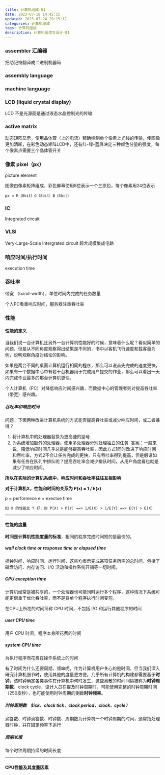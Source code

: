 ```yaml
---
title: 计算机组成-01
date: 2023-07-18 14:42:15
updated: 2023-07-24 20:15:12
categories: 计算机组成
tags: 计算机组成
description: 计算机组成与设计-01
---
```


### assembler 汇编器
把助记符翻译成二进制机器码

### assembly language

### machine language

### LCD (liquid crystal display)
LCD 不是光源而是通过液态水晶控制光的传输

### active matrix
动态矩阵显示，使用晶体管（上的电流）精确控制单个像素上光线的传输，使图像更加清晰，在彩色动态矩阵LCD中，还有红-绿-蓝屏决定三种颜色分量的强度，每个像素点需要三个晶体管开关

### 像素 pixel（px）
picture element

图像由像素矩阵组成，彩色屏幕使用8位表示一个三原色，每个像素用24位表示

```px = R（8bit）G（8bit）B（8bit）```

### IC
Integrated circuit
### VLSI
Very-Large-Scale Intergrated circuit
超大规模集成电路 

### 响应时间/执行时间
execution time

### 吞吐率
带宽 （band-width），单位时间内完成的任务数量

个人PC看重响应时间，服务器注重吞吐率

### 性能
#### 性能的定义
当我们说一台计算机比另外一台计算机性能好的时候，意味着什么呢？看似简单的问题，但是从不同角度观察得出结果是不同的，书中以客机飞行速度和载客量为例，说明观察角度对结论的影响。

如果是两台不同的桌面计算机运行相同的程序，那么可以说首先完成的速度更快，如果有一个数据中心中有若干台机器用于完成用户提交的作业，那么可以看出一天内完成作业最多的那台计算机更快。

个人计算机（PC）对降低响应时间感兴趣，而数据中心的管理者则对提高吞吐率（带宽）感兴趣。

##### 吞吐率和响应时间
问题：下面两种改进计算机系统的方式能否提高吞吐率或减少响应时间，或二者兼得？
1. 将计算机中的处理器替换为更高速的型号.
2. 为系统增加额外的处理器，使用多处理器分别处理独立的任务.
答案：一般来说，降低响应时间几乎总是能够提高吞吐率，因此方式1同时改进了响应时间和吞吐率，方式2不会让任务完成的更快，只有吞吐率得到提高，但是假设如果有任务在队列中排队呢？提高吞吐率会减少排队时间，从用户角度看也就是减少了响应时间。

**所以在实际的计算机系统中，响应时间和吞吐率往往互相影响**

**对于计算机X，性能和时间的关系为 P(x) = 1 / E(x)**

p = performece
e = exectue time

```text
如 X 的性能比 Y 好，则 P(X) > P(Y) ==> 1/E(X) > 1/E(Y) ==> E(Y) > E(X)
```

----
#### 性能的度量
**时间是计算机性能度量的标准**，相同的程序完成时间短的是最快的。

##### wall clock time or response time or elapsed time
挂钟时间、响应时间、运行时间，这些均表示完成某项任务所需的总时间，包括了磁盘访问、内存访问、I/O 活动和操作系统开销等一切时间。

##### CPU exception time
计算机经常是被共享的，一个处理器也可能同时运行多个程序，这种情况下系统可能更侧重于优化吞吐率，而不是将单个程序执行时间变短。

在CPU上所花的时间简称 CPU 时间，不包括 I/O 和运行其他程序的时间

##### user CPU time
用户 CPU 时间，程序本身所花费的时间

##### system CPU time
为执行程序而花费在操作系统上的时间

有了时间为什么还要周期、频率呢，作为计算机用户关心的是时间，但当我们深入研究计算机细节时，使用其他的度量更方便，几乎所有计算机的构建都需要基于**时钟**，该时钟确定各类事件在计算机中何时发生，这些离散的时间间隔被称为**时钟周期数**，clock cycle，设计人员在提及时钟周期时，可能使用完整的时钟周期时间（250皮秒），也可能使用时钟周期的倒数**时钟频率**。

##### 时钟周期数 （tick、clock tick、clock period、clock、cycle）
滴答数、时钟滴答数、时钟数、周期数为计算机一个时钟周期的时间，通常指处理器时钟，并在固定频率下运行

##### 周期长度
每个时钟周期持续的时间长度

----

#### CPU性能及其度量因素

